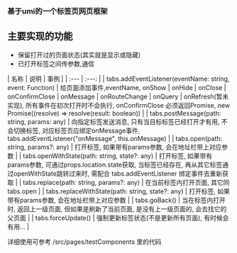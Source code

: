 ### 基于umi的一个标签页网页框架
## 主要实现的功能
* 保留打开过的页面状态(其实就是显示或隐藏)
* 已打开标签之间传参数,通信  

| 名称 | 说明 | 事例 |
| :---         |     :---:      |
| tabs.addEventListener(eventName: string, event: Function)   | 给页面添加事件,eventName, onShow | onHide | onClose | onConfirmClose | onMessage | onRouteChange | onQuery | onRefresh(暂未实现), 所有事件在初次打开时不会执行, onConfirmClose 必须返回Promise, new Promise((resolve) => resolve(result: boolean))     |
| tabs.postMessage(path: string, params: any)    | 向指定标签发送消息, 只有当目标标签已经打开才有用, 不会切换标签, 对应标签页应绑定onMessage事件, tabs.addEventListener("onMessage", this.onMessage) |
| tabs.open(path: string, params?: any) | 打开标签, 如果带有params参数, 会在地址栏带上对应参数 |
| tabs.openWithState(path: string, state?: any) | 打开标签, 如果带有params参数, 可通过props.location.state获取, 当标签已经存在, 再从其它标签通过openWithState跳转过来时, 需配合 tabs.addEventListener 绑定事件去重新获取 |
| tabs.replace(path: string, params?: any) | 在当前标签内打开页面, 其它同tabs.open |
| tabs.replaceWithState(path: string, state?: any) | 打开标签, 如果带有params参数, 会在地址栏带上对应参数 |
| tabs.goBack() | 当在标签内打开时, 返回上一级页面, 但如果是刷新了当前页面, 是没有上一级页面的, 会去找它的父页面 |
| tabs.forceUpdate() | 强制更新标签状态(不是更新所有页面), 有时候会有用... |

详细使用可参考 /src/pages/testComponents 里的代码
